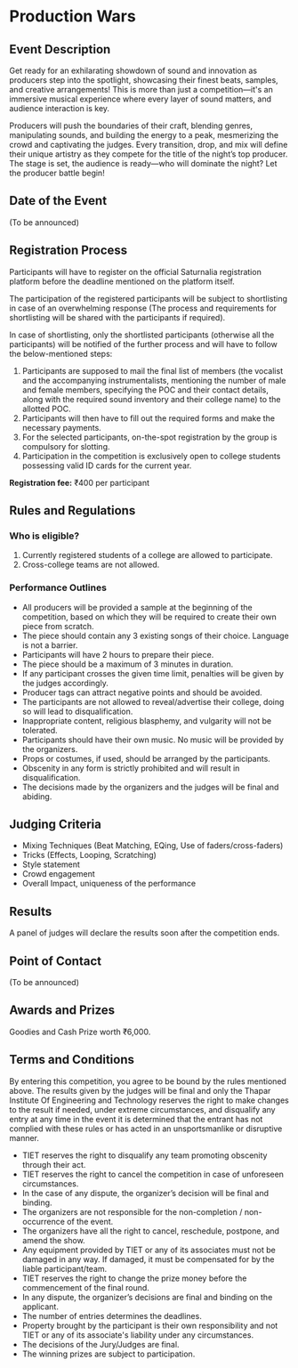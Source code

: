 # Production Wars

## Event Description
Get ready for an exhilarating showdown of sound and innovation as producers step into the spotlight, showcasing their finest beats, samples, and creative arrangements! This is more than just a competition—it's an immersive musical experience where every layer of sound matters, and audience interaction is key.

Producers will push the boundaries of their craft, blending genres, manipulating sounds, and building the energy to a peak, mesmerizing the crowd and captivating the judges. Every transition, drop, and mix will define their unique artistry as they compete for the title of the night’s top producer. The stage is set, the audience is ready—who will dominate the night? Let the producer battle begin!


## Date of the Event

(To be announced)


## Registration Process
Participants will have to register on the official Saturnalia registration platform before the deadline mentioned on the platform itself.

The participation of the registered participants will be subject to shortlisting in case of an overwhelming response (The process and requirements for shortlisting will be shared with the participants if required).

In case of shortlisting, only the shortlisted participants (otherwise all the participants) will be notified of the further process and will have to follow the below-mentioned steps:

1. Participants are supposed to mail the final list of members (the vocalist and the accompanying instrumentalists, mentioning the number of male and female members, specifying the POC and their contact details, along with the required sound inventory and their college name) to the allotted POC.
2. Participants will then have to fill out the required forms and make the necessary payments.
3. For the selected participants, on-the-spot registration by the group is compulsory for slotting.
4. Participation in the competition is exclusively open to college students possessing valid ID cards for the current year.

**Registration fee:** ₹400 per participant

## Rules and Regulations

### Who is eligible?
1. Currently registered students of a college are allowed to participate.
2. Cross-college teams are not allowed.

### Performance Outlines
- All producers will be provided a sample at the beginning of the competition, based on which they will be required to create their own piece from scratch.
- The piece should contain any 3 existing songs of their choice. Language is not a barrier.
- Participants will have 2 hours to prepare their piece.
- The piece should be a maximum of 3 minutes in duration.
- If any participant crosses the given time limit, penalties will be given by the judges accordingly.
- Producer tags can attract negative points and should be avoided.
- The participants are not allowed to reveal/advertise their college, doing so will lead to disqualification.
- Inappropriate content, religious blasphemy, and vulgarity will not be tolerated.
- Participants should have their own music. No music will be provided by the organizers.
- Props or costumes, if used, should be arranged by the participants.
- Obscenity in any form is strictly prohibited and will result in disqualification.
- The decisions made by the organizers and the judges will be final and abiding.

## Judging Criteria
- Mixing Techniques (Beat Matching, EQing, Use of faders/cross-faders)
- Tricks (Effects, Looping, Scratching)
- Style statement
- Crowd engagement
- Overall Impact, uniqueness of the performance

## Results
A panel of judges will declare the results soon after the competition ends.

## Point of Contact

(To be announced)

## Awards and Prizes
Goodies and Cash Prize worth ₹6,000.

## Terms and Conditions
By entering this competition, you agree to be bound by the rules mentioned above. The results given by the judges will be final and only the Thapar Institute Of Engineering and Technology reserves the right to make changes to the result if needed, under extreme circumstances, and disqualify any entry at any time in the event it is determined that the entrant has not complied with these rules or has acted in an unsportsmanlike or disruptive manner.

- TIET reserves the right to disqualify any team promoting obscenity through their act.
- TIET reserves the right to cancel the competition in case of unforeseen circumstances.
- In the case of any dispute, the organizer’s decision will be final and binding.
- The organizers are not responsible for the non-completion / non-occurrence of the event.
- The organizers have all the right to cancel, reschedule, postpone, and amend the show.
- Any equipment provided by TIET or any of its associates must not be damaged in any way. If damaged, it must be compensated for by the liable participant/team.
- TIET reserves the right to change the prize money before the commencement of the final round.
- In any dispute, the organizer’s decisions are final and binding on the applicant.
- The number of entries determines the deadlines.
- Property brought by the participant is their own responsibility and not TIET or any of its associate's liability under any circumstances.
- The decisions of the Jury/Judges are final.
- The winning prizes are subject to participation.
